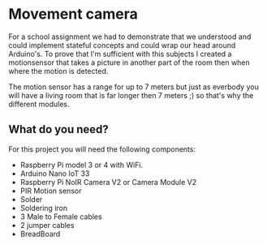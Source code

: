 # Movement camera
For a school assignment we had to demonstrate that we understood and could implement stateful concepts and could wrap our head around Arduino's.
To prove that I'm sufficient with this subjects I created a motionsensor that takes a picture in another part of the room then when where the motion is detected.

The motion sensor has a range for up to 7 meters but just as everbody you will have a living room that is far longer then 7 meters ;) so that's why the different modules.

## What do you need?
For this project you will need the following components:

- Raspberry Pi model 3 or 4 with WiFi.
- Arduino Nano IoT 33
- Raspberry Pi NoIR Camera V2 or Camera Module V2
- PIR Motion sensor
- Solder
- Soldering iron
- 3 Male to Female cables
- 2 jumper cables
- BreadBoard